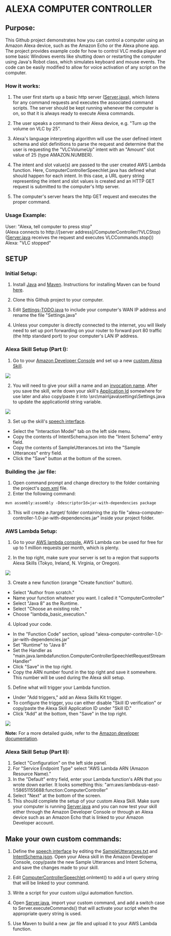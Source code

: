 # ALEXA COMPUTER CONTROLLER

## Purpose:

This Github project demonstrates how you can control a computer using an Amazon Alexa device, such as the Amazon Echo or the Alexa phone app. The project provides example code for how to control VLC media player and some basic Windows events like shutting down or restarting the computer using Java's Robot class, which simulates keyboard and mouse events. The code can be easily modified to allow for voice activation of any script on the computer.

### How it works:

1. The user first starts up a basic http server ([Server.java](src/main/server/Server.java)), which listens for any command requests and executes the associated command scripts. The server should be kept running whenever the computer is on, so that it is always ready to execute Alexa commands.

2. The user speaks a command to their Alexa device, e.g. "Turn up the volume on VLC by 25".

3. Alexa's language interpreting algorithm will use the user defined intent schema and slot definitions to parse the request and determine that the user is requesting the "VLCVolumeUp" intent with an "Amount" slot value of 25 (type AMAZON.NUMBER).

4. The intent and slot value(s) are passed to the user created AWS Lambda function. Here, ComputerControllerSpeechlet.java has defined what should happen for each intent. In this case, a URL query string representing the intent and slot values is created and an HTTP GET request is submitted to the computer's http server.

5. The computer's server hears the http GET request and executes the proper command.

### Usage Example:
User: "Alexa, tell computer to press stop" <br />
(Alexa connects to http://[server address]/ComputerController/?VLCStop) <br />
([Server.java](src/main/server/Server.java) receives the request and executes VLCCommands.stop()) <br />
Alexa: "VLC stopped"

## SETUP

### Initial Setup:

1) Install [Java](https://www.java.com/en/download/help/download\_options.xml) and [Maven](http://maven.apache.org/download.cgi). Instructions for installing Maven can be found [here](http://maven.apache.org/install.html).

2) Clone this Github project to your computer.

3) Edit [Settings-TODO.java](\src\main\java\settings\Settings-TODO.java) to include your computer's WAN IP address and rename the file "Settings.java"

4) Unless your computer is directly connected to the internet, you will likely need to set up port forwarding on your router to forward port 80 traffic (the http standard port) to your computer's LAN IP address.

### Alexa Skill Setup (Part I):

1) Go to your [Amazon Developer Console](https://developer.amazon.com/edw/home.html#/) and set up a new [custom Alexa Skill](https://developer.amazon.com/docs/custom-skills/understanding-custom-skills.html).

![](https://i.imgur.com/ZTJSeB0.png)

 
2) You will need to give your skill a name and an [invocation name](https://developer.amazon.com/docs/custom-skills/choose-the-invocation-name-for-a-custom-skill.html). After you save the skill, write down your skill's [Application Id](https://developer.amazon.com/docs/custom-skills/handle-requests-sent-by-alexa.html#getting-the-application-id-for-a-skill) somewhere for use later and also copy/paste it into \src\main\java\settings\Settings.java to update the applicationId string variable.

![](https://i.imgur.com/WJT1peI.png)


3) Set up the skill's [speech interface](https://developer.amazon.com/docs/custom-skills/define-the-interaction-model-in-json-and-text.html).

- Select the "Interaction Model" tab on the left side menu.
- Copy the contents of IntentSchema.json into the "Intent Schema" entry field.
- Copy the contents of SampleUtterances.txt into the "Sample Utterances" entry field.
- Click the "Save" button at the bottom of the screen.

### Building the .jar file:

1. Open command prompt and change directory to the folder containing the project's [pom.xml](/pom.xml) file.
2. Enter the following command: <br />
```
mvn assembly:assembly -DdescriptorId=jar-with-dependencies package
```
3. This will create a /target/ folder containing the zip file "alexa-computer-controller-1.0-jar-with-dependencies.jar" inside your project folder.

### AWS Lambda Setup:

1) Go to your [AWS lambda console.](https://console.aws.amazon.com/lambda/) AWS Lambda can be used for free for up to 1 million requests per month, which is plenty.

2) In the top right, make sure your server is set to a region that supports Alexa Skills (Tokyo, Ireland, N. Virginia, or Oregon).

![](https://i.imgur.com/Qr9Nq7w.png)

3) Create a new function (orange "Create function" button).

- Select "Author from scratch."
- Name your function whatever you want. I called it "ComputerController"
- Select "Java 8" as the Runtime.
- Select "Choose an existing role."
- Choose "lambda\_basic\_execution."

4) Upload your code.

- In the "Function Code" section, upload "alexa-computer-controller-1.0-jar-with-dependencies.jar"
- Set "Runtime" to "Java 8"
- Set the Handler as
"main.java.lambdafunction.ComputerControllerSpeechletRequestStreamHandler"
- Click "Save" in the top right.
- Copy the ARN number found in the top right and save it somewhere. This number will be used during the Alexa skill setup.


5) Define what will trigger your Lambda function.

- Under "Add triggers," add an Alexa Skills Kit trigger.
- To configure the trigger, you can either disable "Skill ID verification" or copy/paste the Alexa Skill Application ID under "Skill ID."
- Click "Add" at the bottom, then "Save" in the top right.

![](https://i.imgur.com/cutox06.png)

**Note:** For a more detailed guide, refer to the [Amazon developer documentation](https://developer.amazon.com/docs/custom-skills/host-a-custom-skill-as-an-aws-lambda-function.html#create-a-lambda-function-for-an-alexa-skill).

### Alexa Skill Setup (Part II):

1. Select "Configuration" on the left side panel.
2. For "Service Endpoint Type" select "AWS Lambda ARN (Amazon Resource Name)."
3. In the "Default" entry field, enter your Lambda function's ARN that you wrote down earlier. It looks something this: "arn:aws:lambda:us-east-1:58651155688:function:ComputerController"
4. Select "Next" at the bottom of the screen.
5. This should complete the setup of your custom Alexa Skill. Make sure your computer is running [Server.java](src/main/server/Server.java) and you can now test your skill either through the Amazon Developer Console or through an Alexa device such as an Amazon Echo that is linked to your Amazon Developer account.

## Make your own custom commands:

1) Define the [speech interface](https://developer.amazon.com/docs/custom-skills/define-the-interaction-model-in-json-and-text.html) by editing the [SampleUtterances.txt](/src/main/java/speechAssets/SampleUtterances.txt) and [IntentSchema.json](/src/main/java/speechAssets/IntentSchema.json). Open your Alexa skill in the Amazon Developer Console, copy/paste the new Sample Utterances and Intent Schema, and save the changes made to your skill.

2) Edit [ComputerControllerSpeechlet](/src/main/java/lambdafunction/ComputerControllerSpeechlet.java).onIntent() to add a url query string that will be linked to your command.

3) Write a script for your custom ui/gui automation function.

4) Open [Server.java](src/main/server/Server.java), import your custom command, and add a switch case to Server.executeCommands() that will activate your script when the appropriate query string is used.

5) Use Maven to build a new .jar file and upload it to your AWS Lambda function.

